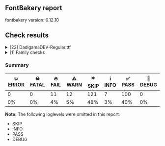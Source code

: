 ## FontBakery report

fontbakery version: 0.12.10





## Check results



<details><summary>[22] DadigamaDEV-Regular.ttf</summary>
<div>
<details>
    <summary>🔥 <b>FAIL</b> Check glyphs do not have duplicate components which have the same x,y coordinates. <a href="https://fontbakery.readthedocs.io/en/stable/fontbakery/checks/opentype.glyf.html#"></a></summary>
    <div>







* 🔥 **FAIL** <p>The following glyphs have duplicate components which have the same x,y coordinates:
* {'glyph': 'ellipsis', 'component': 'period', 'x': 0, 'y': 0}
* {'glyph': 'ellipsis', 'component': 'period', 'x': 0, 'y': 0}
* {'glyph': 'quotedblbase', 'component': 'comma', 'x': 0, 'y': 0}
* {'glyph': 'guillemotleft', 'component': 'guilsinglleft', 'x': 0, 'y': 0} and {'glyph': 'guillemotright', 'component': 'guilsinglright', 'x': 0, 'y': 0}</p>
 [code: found-duplicates]



</div>
</details>

<details>
    <summary>🔥 <b>FAIL</b> Checking OS/2 Metrics match hhea Metrics. <a href="https://fontbakery.readthedocs.io/en/stable/fontbakery/checks/universal.metrics.html#"></a></summary>
    <div>







* 🔥 **FAIL** <p>OS/2 sTypoAscender (800) and hhea ascent (816) must be equal.</p>
 [code: ascender]



</div>
</details>

<details>
    <summary>🔥 <b>FAIL</b> Shapes languages in all GF glyphsets. <a href="https://fontbakery.readthedocs.io/en/stable/fontbakery/checks/googlefonts.glyphset.html#"></a></summary>
    <div>







* 🔥 **FAIL** <p>No GF glyphset was found to be supported &gt;80%, so language shaping support couldn't get checked.</p>
 [code: no-glyphset-supported]



</div>
</details>

<details>
    <summary>🔥 <b>FAIL</b> Check copyright namerecords match license file. <a href="https://fontbakery.readthedocs.io/en/stable/fontbakery/checks/googlefonts.license.html#"></a></summary>
    <div>







* 🔥 **FAIL** <p>Font lacks NameID 13 (LICENSE DESCRIPTION). A proper licensing entry must be set.</p>
 [code: missing]



</div>
</details>

<details>
    <summary>🔥 <b>FAIL</b> Copyright notices match canonical pattern in fonts <a href="https://fontbakery.readthedocs.io/en/stable/fontbakery/checks/googlefonts.copyright.html#"></a></summary>
    <div>







* 🔥 **FAIL** <p>Name Table entry: Copyright notices should match a pattern similar to:</p>
<p>&quot;Copyright 2020 The Familyname Project Authors (git url)&quot;</p>
<p>But instead we have got:</p>
<p>&quot;Copyright 2021 Damith Welikala&quot;</p>
 [code: bad-notice-format]



</div>
</details>

<details>
    <summary>🔥 <b>FAIL</b> Check font names are correct <a href="https://fontbakery.readthedocs.io/en/stable/fontbakery/checks/googlefonts.name.html#"></a></summary>
    <div>







* 🔥 **FAIL** <p>Font names are incorrect:</p>
<table>
<thead>
<tr>
<th align="left">nameID</th>
<th align="left">current</th>
<th align="left">expected</th>
</tr>
</thead>
<tbody>
<tr>
<td align="left">Family Name</td>
<td align="left">Dadigama DEV</td>
<td align="left">Dadigama DEV</td>
</tr>
<tr>
<td align="left">Subfamily Name</td>
<td align="left">Regular</td>
<td align="left">Regular</td>
</tr>
<tr>
<td align="left">Full Name</td>
<td align="left">Dadigama DEV Regular</td>
<td align="left">Dadigama DEV Regular</td>
</tr>
<tr>
<td align="left">Postscript Name</td>
<td align="left"><strong>CCMoscowT2</strong></td>
<td align="left"><strong>DadigamaDEV-Regular</strong></td>
</tr>
</tbody>
</table>
 [code: bad-names]



</div>
</details>

<details>
    <summary>🔥 <b>FAIL</b> Check Google Fonts glyph coverage. <a href="https://fontbakery.readthedocs.io/en/stable/fontbakery/checks/googlefonts.glyphset.html#"></a></summary>
    <div>







* 🔥 **FAIL** <p>Missing required codepoints:</p>
<pre><code>- 0x0024 (DOLLAR SIGN)


- 0x0025 (PERCENT SIGN)


- 0x0026 (AMPERSAND)


- 0x002B (PLUS SIGN)


- 0x0030 (DIGIT ZERO)


- 0x0031 (DIGIT ONE)


- 0x0032 (DIGIT TWO)


- 0x0033 (DIGIT THREE)


- 0x0034 (DIGIT FOUR)


- 0x0035 (DIGIT FIVE)


- 0x0036 (DIGIT SIX)


- 0x0037 (DIGIT SEVEN)


- 0x0038 (DIGIT EIGHT)


- 0x0039 (DIGIT NINE)


- 0x003C (LESS-THAN SIGN)


- 0x003D (EQUALS SIGN)


- 0x003E (GREATER-THAN SIGN)


- 0x0040 (COMMERCIAL AT)


- 0x0041 (LATIN CAPITAL LETTER A)


- 0x0042 (LATIN CAPITAL LETTER B)


- 0x0043 (LATIN CAPITAL LETTER C)


- 0x0044 (LATIN CAPITAL LETTER D)


- 0x0045 (LATIN CAPITAL LETTER E)


- 0x0046 (LATIN CAPITAL LETTER F)


- 0x0047 (LATIN CAPITAL LETTER G)


- 0x0048 (LATIN CAPITAL LETTER H)


- 0x0049 (LATIN CAPITAL LETTER I)


- 0x004A (LATIN CAPITAL LETTER J)


- 0x004B (LATIN CAPITAL LETTER K)


- 0x004C (LATIN CAPITAL LETTER L)


- 0x004D (LATIN CAPITAL LETTER M)


- 0x004E (LATIN CAPITAL LETTER N)


- 0x004F (LATIN CAPITAL LETTER O)


- 0x0050 (LATIN CAPITAL LETTER P)


- 0x0051 (LATIN CAPITAL LETTER Q)


- 0x0052 (LATIN CAPITAL LETTER R)


- 0x0053 (LATIN CAPITAL LETTER S)


- 0x0054 (LATIN CAPITAL LETTER T)


- 0x0055 (LATIN CAPITAL LETTER U)


- 0x0056 (LATIN CAPITAL LETTER V)


- 0x0057 (LATIN CAPITAL LETTER W)


- 0x0058 (LATIN CAPITAL LETTER X)


- 0x0059 (LATIN CAPITAL LETTER Y)


- 0x005A (LATIN CAPITAL LETTER Z)


- 0x005E (CIRCUMFLEX ACCENT)


- 0x0060 (GRAVE ACCENT)


- 0x0061 (LATIN SMALL LETTER A)


- 0x0062 (LATIN SMALL LETTER B)


- 0x0063 (LATIN SMALL LETTER C)


- 0x0064 (LATIN SMALL LETTER D)


- 0x0065 (LATIN SMALL LETTER E)


- 0x0066 (LATIN SMALL LETTER F)


- 0x0067 (LATIN SMALL LETTER G)


- 0x0068 (LATIN SMALL LETTER H)


- 0x0069 (LATIN SMALL LETTER I)


- 0x006A (LATIN SMALL LETTER J)


- 0x006B (LATIN SMALL LETTER K)


- 0x006C (LATIN SMALL LETTER L)


- 0x006D (LATIN SMALL LETTER M)


- 0x006E (LATIN SMALL LETTER N)


- 0x006F (LATIN SMALL LETTER O)


- 0x0070 (LATIN SMALL LETTER P)


- 0x0071 (LATIN SMALL LETTER Q)


- 0x0072 (LATIN SMALL LETTER R)


- 0x0073 (LATIN SMALL LETTER S)


- 0x0074 (LATIN SMALL LETTER T)


- 0x0075 (LATIN SMALL LETTER U)


- 0x0076 (LATIN SMALL LETTER V)


- 0x0077 (LATIN SMALL LETTER W)


- 0x0078 (LATIN SMALL LETTER X)


- 0x0079 (LATIN SMALL LETTER Y)


- 0x007A (LATIN SMALL LETTER Z)


- 0x007C (VERTICAL LINE)


- 0x007E (TILDE)


- 0x00A2 (CENT SIGN)


- 0x00A3 (POUND SIGN)


- 0x00A5 (YEN SIGN)


- 0x00A7 (SECTION SIGN)


- 0x00A8 (DIAERESIS)


- 0x00A9 (COPYRIGHT SIGN)


- 0x00AA (FEMININE ORDINAL INDICATOR)


- 0x00AE (REGISTERED SIGN)


- 0x00AF (MACRON)


- 0x00B0 (DEGREE SIGN)


- 0x00B4 (ACUTE ACCENT)


- 0x00B6 (PILCROW SIGN)


- 0x00B8 (CEDILLA)


- 0x00BA (MASCULINE ORDINAL INDICATOR)


- 0x00C0 (LATIN CAPITAL LETTER A WITH GRAVE)


- 0x00C1 (LATIN CAPITAL LETTER A WITH ACUTE)


- 0x00C2 (LATIN CAPITAL LETTER A WITH CIRCUMFLEX)


- 0x00C3 (LATIN CAPITAL LETTER A WITH TILDE)


- 0x00C4 (LATIN CAPITAL LETTER A WITH DIAERESIS)


- 0x00C5 (LATIN CAPITAL LETTER A WITH RING ABOVE)


- 0x00C6 (LATIN CAPITAL LETTER AE)


- 0x00C7 (LATIN CAPITAL LETTER C WITH CEDILLA)


- 0x00C8 (LATIN CAPITAL LETTER E WITH GRAVE)


- 0x00C9 (LATIN CAPITAL LETTER E WITH ACUTE)


- 0x00CA (LATIN CAPITAL LETTER E WITH CIRCUMFLEX)


- 0x00CB (LATIN CAPITAL LETTER E WITH DIAERESIS)


- 0x00CC (LATIN CAPITAL LETTER I WITH GRAVE)


- 0x00CD (LATIN CAPITAL LETTER I WITH ACUTE)


- 0x00CE (LATIN CAPITAL LETTER I WITH CIRCUMFLEX)


- 0x00CF (LATIN CAPITAL LETTER I WITH DIAERESIS)


- 0x00D0 (LATIN CAPITAL LETTER ETH)


- 0x00D1 (LATIN CAPITAL LETTER N WITH TILDE)


- 0x00D2 (LATIN CAPITAL LETTER O WITH GRAVE)


- 0x00D3 (LATIN CAPITAL LETTER O WITH ACUTE)


- 0x00D4 (LATIN CAPITAL LETTER O WITH CIRCUMFLEX)


- 0x00D5 (LATIN CAPITAL LETTER O WITH TILDE)


- 0x00D6 (LATIN CAPITAL LETTER O WITH DIAERESIS)


- 0x00D7 (MULTIPLICATION SIGN)


- 0x00D8 (LATIN CAPITAL LETTER O WITH STROKE)


- 0x00D9 (LATIN CAPITAL LETTER U WITH GRAVE)


- 0x00DA (LATIN CAPITAL LETTER U WITH ACUTE)


- 0x00DB (LATIN CAPITAL LETTER U WITH CIRCUMFLEX)


- 0x00DC (LATIN CAPITAL LETTER U WITH DIAERESIS)


- 0x00DD (LATIN CAPITAL LETTER Y WITH ACUTE)


- 0x00DE (LATIN CAPITAL LETTER THORN)


- 0x00DF (LATIN SMALL LETTER SHARP S)


- 0x00E0 (LATIN SMALL LETTER A WITH GRAVE)


- 0x00E1 (LATIN SMALL LETTER A WITH ACUTE)


- 0x00E2 (LATIN SMALL LETTER A WITH CIRCUMFLEX)


- 0x00E3 (LATIN SMALL LETTER A WITH TILDE)


- 0x00E4 (LATIN SMALL LETTER A WITH DIAERESIS)


- 0x00E5 (LATIN SMALL LETTER A WITH RING ABOVE)


- 0x00E6 (LATIN SMALL LETTER AE)


- 0x00E7 (LATIN SMALL LETTER C WITH CEDILLA)


- 0x00E8 (LATIN SMALL LETTER E WITH GRAVE)


- 0x00E9 (LATIN SMALL LETTER E WITH ACUTE)


- 0x00EA (LATIN SMALL LETTER E WITH CIRCUMFLEX)


- 0x00EB (LATIN SMALL LETTER E WITH DIAERESIS)


- 0x00EC (LATIN SMALL LETTER I WITH GRAVE)


- 0x00ED (LATIN SMALL LETTER I WITH ACUTE)


- 0x00EE (LATIN SMALL LETTER I WITH CIRCUMFLEX)


- 0x00EF (LATIN SMALL LETTER I WITH DIAERESIS)


- 0x00F0 (LATIN SMALL LETTER ETH)


- 0x00F1 (LATIN SMALL LETTER N WITH TILDE)


- 0x00F2 (LATIN SMALL LETTER O WITH GRAVE)


- 0x00F3 (LATIN SMALL LETTER O WITH ACUTE)


- 0x00F4 (LATIN SMALL LETTER O WITH CIRCUMFLEX)


- 0x00F5 (LATIN SMALL LETTER O WITH TILDE)


- 0x00F6 (LATIN SMALL LETTER O WITH DIAERESIS)


- 0x00F7 (DIVISION SIGN)


- 0x00F8 (LATIN SMALL LETTER O WITH STROKE)


- 0x00F9 (LATIN SMALL LETTER U WITH GRAVE)


- 0x00FA (LATIN SMALL LETTER U WITH ACUTE)


- 0x00FB (LATIN SMALL LETTER U WITH CIRCUMFLEX)


- 0x00FC (LATIN SMALL LETTER U WITH DIAERESIS)


- 0x00FD (LATIN SMALL LETTER Y WITH ACUTE)


- 0x00FE (LATIN SMALL LETTER THORN)


- 0x00FF (LATIN SMALL LETTER Y WITH DIAERESIS)


- 0x0100 (LATIN CAPITAL LETTER A WITH MACRON)


- 0x0101 (LATIN SMALL LETTER A WITH MACRON)


- 0x0102 (LATIN CAPITAL LETTER A WITH BREVE)


- 0x0103 (LATIN SMALL LETTER A WITH BREVE)


- 0x0104 (LATIN CAPITAL LETTER A WITH OGONEK)


- 0x0105 (LATIN SMALL LETTER A WITH OGONEK)


- 0x0106 (LATIN CAPITAL LETTER C WITH ACUTE)


- 0x0107 (LATIN SMALL LETTER C WITH ACUTE)


- 0x010A (LATIN CAPITAL LETTER C WITH DOT ABOVE)


- 0x010B (LATIN SMALL LETTER C WITH DOT ABOVE)


- 0x010C (LATIN CAPITAL LETTER C WITH CARON)


- 0x010D (LATIN SMALL LETTER C WITH CARON)


- 0x010E (LATIN CAPITAL LETTER D WITH CARON)


- 0x010F (LATIN SMALL LETTER D WITH CARON)


- 0x0110 (LATIN CAPITAL LETTER D WITH STROKE)


- 0x0111 (LATIN SMALL LETTER D WITH STROKE)


- 0x0112 (LATIN CAPITAL LETTER E WITH MACRON)


- 0x0113 (LATIN SMALL LETTER E WITH MACRON)


- 0x0116 (LATIN CAPITAL LETTER E WITH DOT ABOVE)


- 0x0117 (LATIN SMALL LETTER E WITH DOT ABOVE)


- 0x0118 (LATIN CAPITAL LETTER E WITH OGONEK)


- 0x0119 (LATIN SMALL LETTER E WITH OGONEK)


- 0x011A (LATIN CAPITAL LETTER E WITH CARON)


- 0x011B (LATIN SMALL LETTER E WITH CARON)


- 0x011E (LATIN CAPITAL LETTER G WITH BREVE)


- 0x011F (LATIN SMALL LETTER G WITH BREVE)


- 0x0120 (LATIN CAPITAL LETTER G WITH DOT ABOVE)


- 0x0121 (LATIN SMALL LETTER G WITH DOT ABOVE)


- 0x0122 (LATIN CAPITAL LETTER G WITH CEDILLA)


- 0x0123 (LATIN SMALL LETTER G WITH CEDILLA)


- 0x0126 (LATIN CAPITAL LETTER H WITH STROKE)


- 0x0127 (LATIN SMALL LETTER H WITH STROKE)


- 0x012A (LATIN CAPITAL LETTER I WITH MACRON)


- 0x012B (LATIN SMALL LETTER I WITH MACRON)


- 0x012E (LATIN CAPITAL LETTER I WITH OGONEK)


- 0x012F (LATIN SMALL LETTER I WITH OGONEK)


- 0x0130 (LATIN CAPITAL LETTER I WITH DOT ABOVE)


- 0x0131 (LATIN SMALL LETTER DOTLESS I)


- 0x0136 (LATIN CAPITAL LETTER K WITH CEDILLA)


- 0x0137 (LATIN SMALL LETTER K WITH CEDILLA)


- 0x0139 (LATIN CAPITAL LETTER L WITH ACUTE)


- 0x013A (LATIN SMALL LETTER L WITH ACUTE)


- 0x013B (LATIN CAPITAL LETTER L WITH CEDILLA)


- 0x013C (LATIN SMALL LETTER L WITH CEDILLA)


- 0x013D (LATIN CAPITAL LETTER L WITH CARON)


- 0x013E (LATIN SMALL LETTER L WITH CARON)


- 0x0141 (LATIN CAPITAL LETTER L WITH STROKE)


- 0x0142 (LATIN SMALL LETTER L WITH STROKE)


- 0x0143 (LATIN CAPITAL LETTER N WITH ACUTE)


- 0x0144 (LATIN SMALL LETTER N WITH ACUTE)


- 0x0145 (LATIN CAPITAL LETTER N WITH CEDILLA)


- 0x0146 (LATIN SMALL LETTER N WITH CEDILLA)


- 0x0147 (LATIN CAPITAL LETTER N WITH CARON)


- 0x0148 (LATIN SMALL LETTER N WITH CARON)


- 0x0150 (LATIN CAPITAL LETTER O WITH DOUBLE ACUTE)


- 0x0151 (LATIN SMALL LETTER O WITH DOUBLE ACUTE)


- 0x0152 (LATIN CAPITAL LIGATURE OE)


- 0x0153 (LATIN SMALL LIGATURE OE)


- 0x0154 (LATIN CAPITAL LETTER R WITH ACUTE)


- 0x0155 (LATIN SMALL LETTER R WITH ACUTE)


- 0x0158 (LATIN CAPITAL LETTER R WITH CARON)


- 0x0159 (LATIN SMALL LETTER R WITH CARON)


- 0x015A (LATIN CAPITAL LETTER S WITH ACUTE)


- 0x015B (LATIN SMALL LETTER S WITH ACUTE)


- 0x015E (LATIN CAPITAL LETTER S WITH CEDILLA)


- 0x015F (LATIN SMALL LETTER S WITH CEDILLA)


- 0x0160 (LATIN CAPITAL LETTER S WITH CARON)


- 0x0161 (LATIN SMALL LETTER S WITH CARON)


- 0x0164 (LATIN CAPITAL LETTER T WITH CARON)


- 0x0165 (LATIN SMALL LETTER T WITH CARON)


- 0x016A (LATIN CAPITAL LETTER U WITH MACRON)


- 0x016B (LATIN SMALL LETTER U WITH MACRON)


- 0x016E (LATIN CAPITAL LETTER U WITH RING ABOVE)


- 0x016F (LATIN SMALL LETTER U WITH RING ABOVE)


- 0x0170 (LATIN CAPITAL LETTER U WITH DOUBLE ACUTE)


- 0x0171 (LATIN SMALL LETTER U WITH DOUBLE ACUTE)


- 0x0172 (LATIN CAPITAL LETTER U WITH OGONEK)


- 0x0173 (LATIN SMALL LETTER U WITH OGONEK)


- 0x0174 (LATIN CAPITAL LETTER W WITH CIRCUMFLEX)


- 0x0175 (LATIN SMALL LETTER W WITH CIRCUMFLEX)


- 0x0176 (LATIN CAPITAL LETTER Y WITH CIRCUMFLEX)


- 0x0177 (LATIN SMALL LETTER Y WITH CIRCUMFLEX)


- 0x0178 (LATIN CAPITAL LETTER Y WITH DIAERESIS)


- 0x0179 (LATIN CAPITAL LETTER Z WITH ACUTE)


- 0x017A (LATIN SMALL LETTER Z WITH ACUTE)


- 0x017B (LATIN CAPITAL LETTER Z WITH DOT ABOVE)


- 0x017C (LATIN SMALL LETTER Z WITH DOT ABOVE)


- 0x017D (LATIN CAPITAL LETTER Z WITH CARON)


- 0x017E (LATIN SMALL LETTER Z WITH CARON)


- 0x0218 (LATIN CAPITAL LETTER S WITH COMMA BELOW)


- 0x0219 (LATIN SMALL LETTER S WITH COMMA BELOW)


- 0x021A (LATIN CAPITAL LETTER T WITH COMMA BELOW)


- 0x021B (LATIN SMALL LETTER T WITH COMMA BELOW)


- 0x0237 (LATIN SMALL LETTER DOTLESS J)


- 0x02C6 (MODIFIER LETTER CIRCUMFLEX ACCENT)


- 0x02C7 (CARON)


- 0x02D8 (BREVE)


- 0x02D9 (DOT ABOVE)


- 0x02DA (RING ABOVE)


- 0x02DB (OGONEK)


- 0x02DC (SMALL TILDE)


- 0x02DD (DOUBLE ACUTE ACCENT)


- 0x0300 (COMBINING GRAVE ACCENT)


- 0x0301 (COMBINING ACUTE ACCENT)


- 0x0302 (COMBINING CIRCUMFLEX ACCENT)


- 0x0303 (COMBINING TILDE)


- 0x0304 (COMBINING MACRON)


- 0x0306 (COMBINING BREVE)


- 0x0307 (COMBINING DOT ABOVE)


- 0x0308 (COMBINING DIAERESIS)


- 0x030A (COMBINING RING ABOVE)


- 0x030B (COMBINING DOUBLE ACUTE ACCENT)


- 0x030C (COMBINING CARON)


- 0x0326 (COMBINING COMMA BELOW)


- 0x0327 (COMBINING CEDILLA)


- 0x0328 (COMBINING OGONEK)


- 0x1E80 (LATIN CAPITAL LETTER W WITH GRAVE)


- 0x1E81 (LATIN SMALL LETTER W WITH GRAVE)


- 0x1E82 (LATIN CAPITAL LETTER W WITH ACUTE)


- 0x1E83 (LATIN SMALL LETTER W WITH ACUTE)


- 0x1E84 (LATIN CAPITAL LETTER W WITH DIAERESIS)


- 0x1E85 (LATIN SMALL LETTER W WITH DIAERESIS)


- 0x1E9E (LATIN CAPITAL LETTER SHARP S)


- 0x1EF2 (LATIN CAPITAL LETTER Y WITH GRAVE)


- 0x1EF3 (LATIN SMALL LETTER Y WITH GRAVE)


- 0x20AC (EURO SIGN)


- 0x2122 (TRADE MARK SIGN)


- 0x2212 (MINUS SIGN)
</code></pre>
 [code: missing-codepoints]



</div>
</details>

<details>
    <summary>🔥 <b>FAIL</b> Version format is correct in 'name' table? <a href="https://fontbakery.readthedocs.io/en/stable/fontbakery/checks/googlefonts.name.html#"></a></summary>
    <div>







* 🔥 **FAIL** <p>The NameID.VERSION_STRING (nameID=5) value must follow the pattern &quot;Version X.Y&quot; with X.Y greater than or equal to 1.000. Current version string is: &quot;Version 0.001; ttfautohint (v1.8.4.7-5d5b)&quot;</p>
 [code: bad-version-strings]



</div>
</details>

<details>
    <summary>🔥 <b>FAIL</b> Check font can render its own name. <a href="https://fontbakery.readthedocs.io/en/stable/fontbakery/checks/googlefonts.glyphset.html#"></a></summary>
    <div>







* 🔥 **FAIL** <p>.notdef glyphs were found when attempting to render Dadigama DEV</p>
 [code: render-own-name]



</div>
</details>

<details>
    <summary>🔥 <b>FAIL</b> Check font follows the Google Fonts vertical metric schema <a href="https://fontbakery.readthedocs.io/en/stable/fontbakery/checks/googlefonts.vmetrics.html#"></a></summary>
    <div>







* 🔥 **FAIL** <p>The sum of hhea.ascender + abs(hhea.descender) + hhea.lineGap is 1032 when it should be at least 1200</p>
 [code: bad-hhea-range]



</div>
</details>

<details>
    <summary>⚠️ <b>WARN</b> Check glyphs in mark glyph class are non-spacing. <a href="https://fontbakery.readthedocs.io/en/stable/fontbakery/checks/opentype.gdef.html#"></a></summary>
    <div>







* ⚠️ **WARN** <p>The following spacing glyphs may be in the GDEF mark glyph class by mistake:
sinAnusvara (U+0D82), sinMatraAa (U+0DCF), sinMatraAae (U+0DD1), sinMatraAe (U+0DD0), sinMatraAi (U+0DDB), sinMatraAu (U+0DDE), sinMatraE (U+0DD9), sinMatraEe (U+0DDA), sinMatraLl (U+0DF3), sinMatraLs (U+0DDF), sinMatraO (U+0DDC), sinMatraOo (U+0DDD), sinMatraR (U+0DD8), sinMatraRr (U+0DF2), sinVirama (U+0DCA) and sinVisarga (U+0D83)</p>
 [code: spacing-mark-glyphs]



</div>
</details>

<details>
    <summary>⚠️ <b>WARN</b> Check GDEF mark glyph class doesn't have characters that are not marks. <a href="https://fontbakery.readthedocs.io/en/stable/fontbakery/checks/opentype.gdef.html#"></a></summary>
    <div>







* ⚠️ **WARN** <p>The following non-mark characters should not be in the GDEF mark glyph class:
U+0D82, U+0D83, U+0DCF, U+0DD0, U+0DD1, U+0DD8, U+0DD9, U+0DDA, U+0DDB, U+0DDC, U+0DDD, U+0DDE, U+0DDF, U+0DF2 and U+0DF3</p>
 [code: non-mark-chars]



</div>
</details>

<details>
    <summary>⚠️ <b>WARN</b> Check if each glyph has the recommended amount of contours. <a href="https://fontbakery.readthedocs.io/en/stable/fontbakery/checks/universal.html#"></a></summary>
    <div>







* ⚠️ **WARN** <p>This check inspects the glyph outlines and detects the total number of contours in each of them. The expected values are infered from the typical ammounts of contours observed in a large collection of reference font families. The divergences listed below may simply indicate a significantly different design on some of your glyphs. On the other hand, some of these may flag actual bugs in the font such as glyphs mapped to an incorrect codepoint. Please consider reviewing the design and codepoint assignment of these to make sure they are correct.</p>
<p>The following glyphs do not have the recommended number of contours:</p>
<pre><code>- Glyph name: uni00AD	Contours detected: 1	Expected: 0

- Glyph name: ellipsis	Contours detected: 5	Expected: 3

- Glyph name: ellipsis	Contours detected: 5	Expected: 3

- Glyph name: uni00AD	Contours detected: 1	Expected: 0
</code></pre>
 [code: contour-count]



</div>
</details>

<details>
    <summary>⚠️ <b>WARN</b> Does the font contain a soft hyphen? <a href="https://fontbakery.readthedocs.io/en/stable/fontbakery/checks/universal.glyphset.html#"></a></summary>
    <div>







* ⚠️ **WARN** <p>This font has a 'Soft Hyphen' character.</p>
 [code: softhyphen]



</div>
</details>

<details>
    <summary>⚠️ <b>WARN</b> Check font contains no unreachable glyphs <a href="https://fontbakery.readthedocs.io/en/stable/fontbakery/checks/universal.glyphset.html#"></a></summary>
    <div>







* ⚠️ **WARN** <p>The following glyphs could not be reached by codepoint or substitution rules:</p>
<pre><code>- mooniak

- periodcentered.loclCAT

- sinDAe.ss01

- sinDda.virama

- sinDrI

- sinDrIi

- sinDra

- sinFRI

- sinFRIi

- sinNDRI

- sinNDRIi

- sinNdRa

- sinNdda

- sinRakar

- sinSsRI

- sinSsRIi
</code></pre>
 [code: unreachable-glyphs]



</div>
</details>

<details>
    <summary>⚠️ <b>WARN</b> Validate size, and resolution of article images, and ensure article page has minimum length and includes visual assets. <a href="https://fontbakery.readthedocs.io/en/stable/fontbakery/checks/googlefonts.article.html#"></a></summary>
    <div>







* ⚠️ **WARN** <p>Family metadata at fonts/ttf does not have an article.</p>
 [code: lacks-article]



</div>
</details>

<details>
    <summary>⚠️ <b>WARN</b> Do any segments have colinear vectors? <a href="https://fontbakery.readthedocs.io/en/stable/fontbakery/checks/outline.html#"></a></summary>
    <div>







* ⚠️ **WARN** <p>The following glyphs have colinear vectors:</p>
<pre><code>* quotedbl (U+0022): L&lt;&lt;216.0,510.0&gt;--&lt;194.0,627.0&gt;&gt; -&gt; L&lt;&lt;194.0,627.0&gt;--&lt;185.0,675.0&gt;&gt;

* quotedblleft (U+201C): L&lt;&lt;216.0,510.0&gt;--&lt;194.0,627.0&gt;&gt; -&gt; L&lt;&lt;194.0,627.0&gt;--&lt;185.0,675.0&gt;&gt;

* quotedblright (U+201D): L&lt;&lt;216.0,510.0&gt;--&lt;194.0,627.0&gt;&gt; -&gt; L&lt;&lt;194.0,627.0&gt;--&lt;185.0,675.0&gt;&gt;

* sinNDhIi: L&lt;&lt;675.0,407.0&gt;--&lt;675.0,407.0&gt;&gt; -&gt; L&lt;&lt;675.0,407.0&gt;--&lt;675.0,407.0&gt;&gt;

* sinNThU: L&lt;&lt;644.0,353.0&gt;--&lt;644.0,353.0&gt;&gt; -&gt; L&lt;&lt;644.0,353.0&gt;--&lt;644.0,353.0&gt;&gt;

* sinTThU: L&lt;&lt;651.0,387.0&gt;--&lt;651.0,387.0&gt;&gt; -&gt; L&lt;&lt;651.0,387.0&gt;--&lt;651.0,387.0&gt;&gt;

* sinTThUu: L&lt;&lt;650.0,387.0&gt;--&lt;650.0,387.0&gt;&gt; -&gt; L&lt;&lt;650.0,387.0&gt;--&lt;650.0,387.0&gt;&gt;

* sinTTha: L&lt;&lt;651.0,387.0&gt;--&lt;651.0,387.0&gt;&gt; -&gt; L&lt;&lt;651.0,387.0&gt;--&lt;651.0,387.0&gt;&gt;
</code></pre>
 [code: found-colinear-vectors]



</div>
</details>

<details>
    <summary>⚠️ <b>WARN</b> Do outlines contain any jaggy segments? <a href="https://fontbakery.readthedocs.io/en/stable/fontbakery/checks/outline.html#"></a></summary>
    <div>







* ⚠️ **WARN** <p>The following glyphs have jaggy segments:</p>
<pre><code>* sinC.virama: B&lt;&lt;402.5,557.5&gt;-&lt;452.0,536.0&gt;-&lt;490.0,498.0&gt;&gt;/B&lt;&lt;490.0,498.0&gt;-&lt;451.0,560.0&gt;-&lt;399.5,596.0&gt;&gt; = 12.828782871455394

* sinCR.virama: B&lt;&lt;402.5,557.5&gt;-&lt;452.0,536.0&gt;-&lt;490.0,498.0&gt;&gt;/B&lt;&lt;490.0,498.0&gt;-&lt;451.0,560.0&gt;-&lt;399.5,596.0&gt;&gt; = 12.828782871455394

* sinD.virama: B&lt;&lt;373.5,-9.0&gt;-&lt;387.0,23.0&gt;-&lt;412.0,44.0&gt;&gt;/B&lt;&lt;412.0,44.0&gt;-&lt;388.0,28.0&gt;-&lt;345.0,12.5&gt;&gt; = 6.340191745909908

* sinDI: B&lt;&lt;373.5,-9.0&gt;-&lt;387.0,23.0&gt;-&lt;412.0,44.0&gt;&gt;/B&lt;&lt;412.0,44.0&gt;-&lt;388.0,28.0&gt;-&lt;345.0,12.5&gt;&gt; = 6.340191745909908

* sinDIi: B&lt;&lt;373.5,-9.0&gt;-&lt;387.0,23.0&gt;-&lt;412.0,44.0&gt;&gt;/B&lt;&lt;412.0,44.0&gt;-&lt;388.0,28.0&gt;-&lt;345.0,12.5&gt;&gt; = 6.340191745909908

* sinDa (U+0DAF): B&lt;&lt;373.5,-9.0&gt;-&lt;387.0,23.0&gt;-&lt;412.0,44.0&gt;&gt;/B&lt;&lt;412.0,44.0&gt;-&lt;388.0,28.0&gt;-&lt;345.0,12.5&gt;&gt; = 6.340191745909908

* sinDd.virama: B&lt;&lt;454.0,549.0&gt;-&lt;518.0,521.0&gt;-&lt;561.0,476.0&gt;&gt;/B&lt;&lt;561.0,476.0&gt;-&lt;517.0,552.0&gt;-&lt;457.0,594.5&gt;&gt; = 13.62946450555866

* sinDdR.virama: B&lt;&lt;454.0,549.0&gt;-&lt;518.0,521.0&gt;-&lt;561.0,476.0&gt;&gt;/B&lt;&lt;561.0,476.0&gt;-&lt;517.0,552.0&gt;-&lt;457.0,594.5&gt;&gt; = 13.62946450555866

* sinDh.virama: B&lt;&lt;470.5,551.0&gt;-&lt;527.0,526.0&gt;-&lt;569.0,483.0&gt;&gt;/B&lt;&lt;569.0,483.0&gt;-&lt;525.0,557.0&gt;-&lt;466.5,598.0&gt;&gt; = 13.590475400095416

* sinDhR.virama: B&lt;&lt;470.5,551.0&gt;-&lt;527.0,526.0&gt;-&lt;569.0,483.0&gt;&gt;/B&lt;&lt;569.0,483.0&gt;-&lt;525.0,557.0&gt;-&lt;466.5,598.0&gt;&gt; = 13.590475400095416

* sinDvocR: B&lt;&lt;373.5,-9.0&gt;-&lt;387.0,23.0&gt;-&lt;412.0,44.0&gt;&gt;/B&lt;&lt;412.0,44.0&gt;-&lt;388.0,28.0&gt;-&lt;345.0,12.5&gt;&gt; = 6.340191745909908

* sinDvocRr: B&lt;&lt;373.5,-9.0&gt;-&lt;387.0,23.0&gt;-&lt;412.0,44.0&gt;&gt;/B&lt;&lt;412.0,44.0&gt;-&lt;388.0,28.0&gt;-&lt;345.0,12.5&gt;&gt; = 6.340191745909908

* sinGUu: L&lt;&lt;445.0,-24.0&gt;--&lt;414.0,8.0&gt;&gt;/B&lt;&lt;414.0,8.0&gt;-&lt;417.0,6.0&gt;-&lt;425.0,5.5&gt;&gt; = 12.219312923219373

* sinJh.virama: B&lt;&lt;901.5,552.0&gt;-&lt;957.0,528.0&gt;-&lt;999.0,486.0&gt;&gt;/B&lt;&lt;999.0,486.0&gt;-&lt;955.0,559.0&gt;-&lt;896.5,599.0&gt;&gt; = 13.920960364920752

* sinJhR.virama: B&lt;&lt;901.5,552.0&gt;-&lt;957.0,528.0&gt;-&lt;999.0,486.0&gt;&gt;/B&lt;&lt;999.0,486.0&gt;-&lt;955.0,559.0&gt;-&lt;896.5,599.0&gt;&gt; = 13.920960364920752

* sinJny.virama: B&lt;&lt;741.5,-9.0&gt;-&lt;755.0,23.0&gt;-&lt;780.0,44.0&gt;&gt;/B&lt;&lt;780.0,44.0&gt;-&lt;756.0,28.0&gt;-&lt;713.5,12.5&gt;&gt; = 6.340191745909908

* sinJnyI: B&lt;&lt;749.5,-9.0&gt;-&lt;763.0,23.0&gt;-&lt;788.0,44.0&gt;&gt;/B&lt;&lt;788.0,44.0&gt;-&lt;764.0,28.0&gt;-&lt;721.5,12.5&gt;&gt; = 6.340191745909908

* sinJnyIi: B&lt;&lt;749.5,-9.0&gt;-&lt;763.0,23.0&gt;-&lt;788.0,44.0&gt;&gt;/B&lt;&lt;788.0,44.0&gt;-&lt;764.0,28.0&gt;-&lt;721.5,12.5&gt;&gt; = 6.340191745909908

* sinJnya (U+0DA5): B&lt;&lt;749.5,-9.0&gt;-&lt;763.0,23.0&gt;-&lt;788.0,44.0&gt;&gt;/B&lt;&lt;788.0,44.0&gt;-&lt;764.0,28.0&gt;-&lt;721.5,12.5&gt;&gt; = 6.340191745909908

* sinKSs.virama: L&lt;&lt;536.0,392.0&gt;--&lt;536.0,392.0&gt;&gt;/B&lt;&lt;536.0,392.0&gt;-&lt;503.0,399.0&gt;-&lt;466.0,399.0&gt;&gt; = 11.976132444203333

* sinKSsI: L&lt;&lt;512.0,392.0&gt;--&lt;512.0,392.0&gt;&gt;/B&lt;&lt;512.0,392.0&gt;-&lt;479.0,399.0&gt;-&lt;442.0,399.0&gt;&gt; = 11.976132444203333

* sinKSsIi: L&lt;&lt;551.0,392.0&gt;--&lt;551.0,392.0&gt;&gt;/B&lt;&lt;551.0,392.0&gt;-&lt;518.0,399.0&gt;-&lt;481.0,399.0&gt;&gt; = 11.976132444203333

* sinKSsU: L&lt;&lt;536.0,392.0&gt;--&lt;536.0,392.0&gt;&gt;/B&lt;&lt;536.0,392.0&gt;-&lt;503.0,399.0&gt;-&lt;466.0,399.0&gt;&gt; = 11.976132444203333

* sinKSsUu: L&lt;&lt;551.0,392.0&gt;--&lt;551.0,392.0&gt;&gt;/B&lt;&lt;551.0,392.0&gt;-&lt;518.0,399.0&gt;-&lt;481.0,399.0&gt;&gt; = 11.976132444203333

* sinKSsa: L&lt;&lt;551.0,392.0&gt;--&lt;551.0,392.0&gt;&gt;/B&lt;&lt;551.0,392.0&gt;-&lt;518.0,399.0&gt;-&lt;481.0,399.0&gt;&gt; = 11.976132444203333

* sinKUu: L&lt;&lt;646.0,-27.0&gt;--&lt;615.0,5.0&gt;&gt;/B&lt;&lt;615.0,5.0&gt;-&lt;618.0,3.0&gt;-&lt;626.0,2.5&gt;&gt; = 12.219312923219373

* sinKh.virama: B&lt;&lt;446.5,536.5&gt;-&lt;508.0,509.0&gt;-&lt;551.0,462.0&gt;&gt;/B&lt;&lt;551.0,462.0&gt;-&lt;506.0,544.0&gt;-&lt;444.5,589.5&gt;&gt; = 13.698074722884474

* sinKhR.virama: B&lt;&lt;446.5,536.5&gt;-&lt;508.0,509.0&gt;-&lt;551.0,462.0&gt;&gt;/B&lt;&lt;551.0,462.0&gt;-&lt;506.0,544.0&gt;-&lt;444.5,589.5&gt;&gt; = 13.698074722884474

* sinLlU: B&lt;&lt;71.0,247.0&gt;-&lt;71.0,167.0&gt;-&lt;121.0,111.0&gt;&gt;/B&lt;&lt;121.0,111.0&gt;-&lt;115.0,122.0&gt;-&lt;110.0,138.5&gt;&gt; = 13.149840037932645

* sinLlUu: B&lt;&lt;71.0,247.0&gt;-&lt;71.0,167.0&gt;-&lt;121.0,111.0&gt;&gt;/B&lt;&lt;121.0,111.0&gt;-&lt;115.0,122.0&gt;-&lt;110.0,138.5&gt;&gt; = 13.149840037932645

* sinM.virama: B&lt;&lt;448.0,550.0&gt;-&lt;500.0,529.0&gt;-&lt;538.0,492.0&gt;&gt;/B&lt;&lt;538.0,492.0&gt;-&lt;494.0,561.0&gt;-&lt;437.0,599.0&gt;&gt; = 13.239008173138934

* sinMR.virama: B&lt;&lt;448.0,550.0&gt;-&lt;500.0,529.0&gt;-&lt;538.0,492.0&gt;&gt;/B&lt;&lt;538.0,492.0&gt;-&lt;494.0,561.0&gt;-&lt;437.0,599.0&gt;&gt; = 13.239008173138934

* sinMatraUu.alt1: L&lt;&lt;-47.0,-29.0&gt;--&lt;-78.0,3.0&gt;&gt;/B&lt;&lt;-78.0,3.0&gt;-&lt;-75.0,1.0&gt;-&lt;-67.0,0.5&gt;&gt; = 12.219312923219373

* sinMb.virama: B&lt;&lt;451.0,555.5&gt;-&lt;507.0,537.0&gt;-&lt;552.0,498.0&gt;&gt;/B&lt;&lt;552.0,498.0&gt;-&lt;503.0,563.0&gt;-&lt;438.5,599.0&gt;&gt; = 12.07494354637176

* sinND.virama: B&lt;&lt;816.5,-9.0&gt;-&lt;830.0,23.0&gt;-&lt;855.0,44.0&gt;&gt;/B&lt;&lt;855.0,44.0&gt;-&lt;831.0,28.0&gt;-&lt;788.0,12.5&gt;&gt; = 6.340191745909908

* sinNDI: B&lt;&lt;816.5,-9.0&gt;-&lt;830.0,23.0&gt;-&lt;855.0,44.0&gt;&gt;/B&lt;&lt;855.0,44.0&gt;-&lt;831.0,28.0&gt;-&lt;788.0,12.5&gt;&gt; = 6.340191745909908

* sinNDIi: B&lt;&lt;816.5,-9.0&gt;-&lt;830.0,23.0&gt;-&lt;855.0,44.0&gt;&gt;/B&lt;&lt;855.0,44.0&gt;-&lt;831.0,28.0&gt;-&lt;788.0,12.5&gt;&gt; = 6.340191745909908

* sinNDa: B&lt;&lt;816.5,-9.0&gt;-&lt;830.0,23.0&gt;-&lt;855.0,44.0&gt;&gt;/B&lt;&lt;855.0,44.0&gt;-&lt;831.0,28.0&gt;-&lt;788.0,12.5&gt;&gt; = 6.340191745909908

* sinNDh.virama: B&lt;&lt;903.5,551.0&gt;-&lt;960.0,526.0&gt;-&lt;1002.0,483.0&gt;&gt;/B&lt;&lt;1002.0,483.0&gt;-&lt;958.0,557.0&gt;-&lt;899.5,598.0&gt;&gt; = 13.590475400095416

* sinNVU: L&lt;&lt;510.0,404.0&gt;--&lt;510.0,404.0&gt;&gt;/B&lt;&lt;510.0,404.0&gt;-&lt;466.0,403.0&gt;-&lt;421.5,385.0&gt;&gt; = 1.3019526725787232

* sinNd.virama: B&lt;&lt;398.5,-6.0&gt;-&lt;410.0,24.0&gt;-&lt;432.0,49.0&gt;&gt;/B&lt;&lt;432.0,49.0&gt;-&lt;411.0,25.0&gt;-&lt;371.5,12.5&gt;&gt; = 0.16185205398348554

* sinNd.virama: B&lt;&lt;69.0,233.0&gt;-&lt;69.0,216.0&gt;-&lt;71.0,201.0&gt;&gt;/B&lt;&lt;71.0,201.0&gt;-&lt;77.0,280.0&gt;-&lt;138.0,308.5&gt;&gt; = 11.937883320280813

* sinNdI: B&lt;&lt;398.5,-6.0&gt;-&lt;410.0,24.0&gt;-&lt;432.0,49.0&gt;&gt;/B&lt;&lt;432.0,49.0&gt;-&lt;411.0,25.0&gt;-&lt;371.5,12.5&gt;&gt; = 0.16185205398348554

* sinNdI: B&lt;&lt;69.0,233.0&gt;-&lt;69.0,216.0&gt;-&lt;71.0,201.0&gt;&gt;/B&lt;&lt;71.0,201.0&gt;-&lt;77.0,280.0&gt;-&lt;138.0,308.5&gt;&gt; = 11.937883320280813

* sinNdIi: B&lt;&lt;398.5,-6.0&gt;-&lt;410.0,24.0&gt;-&lt;432.0,49.0&gt;&gt;/B&lt;&lt;432.0,49.0&gt;-&lt;411.0,25.0&gt;-&lt;371.5,12.5&gt;&gt; = 0.16185205398348554

* sinNdIi: B&lt;&lt;69.0,233.0&gt;-&lt;69.0,216.0&gt;-&lt;71.0,201.0&gt;&gt;/B&lt;&lt;71.0,201.0&gt;-&lt;77.0,280.0&gt;-&lt;138.0,308.5&gt;&gt; = 11.937883320280813

* sinNda (U+0DB3): B&lt;&lt;398.5,-6.0&gt;-&lt;410.0,24.0&gt;-&lt;432.0,49.0&gt;&gt;/B&lt;&lt;432.0,49.0&gt;-&lt;411.0,25.0&gt;-&lt;371.5,12.5&gt;&gt; = 0.16185205398348554

* sinNda (U+0DB3): B&lt;&lt;69.0,233.0&gt;-&lt;69.0,216.0&gt;-&lt;71.0,201.0&gt;&gt;/B&lt;&lt;71.0,201.0&gt;-&lt;77.0,280.0&gt;-&lt;138.0,308.5&gt;&gt; = 11.937883320280813

* sinNndd.virama: B&lt;&lt;488.0,549.0&gt;-&lt;552.0,521.0&gt;-&lt;595.0,476.0&gt;&gt;/B&lt;&lt;595.0,476.0&gt;-&lt;551.0,552.0&gt;-&lt;491.0,594.5&gt;&gt; = 13.62946450555866

* sinNngUu: L&lt;&lt;503.0,-27.0&gt;--&lt;472.0,5.0&gt;&gt;/B&lt;&lt;472.0,5.0&gt;-&lt;475.0,3.0&gt;-&lt;483.0,2.5&gt;&gt; = 12.219312923219373

* sinNy.virama: B&lt;&lt;940.0,-9.0&gt;-&lt;954.0,23.0&gt;-&lt;978.0,44.0&gt;&gt;/B&lt;&lt;978.0,44.0&gt;-&lt;955.0,28.0&gt;-&lt;912.0,12.5&gt;&gt; = 6.361436008752841

* sinNyI: B&lt;&lt;937.0,-9.0&gt;-&lt;951.0,23.0&gt;-&lt;975.0,44.0&gt;&gt;/B&lt;&lt;975.0,44.0&gt;-&lt;952.0,28.0&gt;-&lt;909.0,12.5&gt;&gt; = 6.361436008752841

* sinNyIi: B&lt;&lt;940.0,-9.0&gt;-&lt;954.0,23.0&gt;-&lt;978.0,44.0&gt;&gt;/B&lt;&lt;978.0,44.0&gt;-&lt;955.0,28.0&gt;-&lt;912.0,12.5&gt;&gt; = 6.361436008752841

* sinNya (U+0DA4): B&lt;&lt;940.0,-9.0&gt;-&lt;954.0,23.0&gt;-&lt;978.0,44.0&gt;&gt;/B&lt;&lt;978.0,44.0&gt;-&lt;955.0,28.0&gt;-&lt;912.0,12.5&gt;&gt; = 6.361436008752841

* sinOo (U+0D95): B&lt;&lt;454.0,558.0&gt;-&lt;513.0,540.0&gt;-&lt;559.0,496.0&gt;&gt;/B&lt;&lt;559.0,496.0&gt;-&lt;516.0,563.0&gt;-&lt;459.5,600.0&gt;&gt; = 13.581045837484632

* sinPhI: B&lt;&lt;380.0,544.5&gt;-&lt;407.0,521.0&gt;-&lt;429.0,496.0&gt;&gt;/L&lt;&lt;429.0,496.0&gt;--&lt;425.0,503.0&gt;&gt; = 11.602895922751435

* sinRAe: B&lt;&lt;470.0,381.5&gt;-&lt;504.0,343.0&gt;-&lt;516.0,289.0&gt;&gt;/L&lt;&lt;516.0,289.0&gt;--&lt;516.0,672.0&gt;&gt; = 12.528807709151492

* sinRAe: L&lt;&lt;516.0,94.0&gt;--&lt;516.0,189.0&gt;&gt;/B&lt;&lt;516.0,189.0&gt;-&lt;504.0,139.0&gt;-&lt;470.5,96.0&gt;&gt; = 13.495733280795811

* sinShI: B&lt;&lt;87.0,393.0&gt;-&lt;135.0,460.0&gt;-&lt;234.0,477.0&gt;&gt;/B&lt;&lt;234.0,477.0&gt;-&lt;210.0,478.0&gt;-&lt;184.0,486.5&gt;&gt; = 12.129585317425956

* sinShRI: B&lt;&lt;78.0,393.0&gt;-&lt;126.0,460.0&gt;-&lt;225.0,477.0&gt;&gt;/B&lt;&lt;225.0,477.0&gt;-&lt;201.0,478.0&gt;-&lt;175.0,486.5&gt;&gt; = 12.129585317425956

* sinTTh.virama: B&lt;&lt;232.0,328.5&gt;-&lt;215.0,312.0&gt;-&lt;209.0,306.0&gt;&gt;/B&lt;&lt;209.0,306.0&gt;-&lt;223.0,317.0&gt;-&lt;254.5,328.0&gt;&gt; = 6.842773412630916

* sinTThI: B&lt;&lt;225.0,327.5&gt;-&lt;208.0,311.0&gt;-&lt;202.0,305.0&gt;&gt;/B&lt;&lt;202.0,305.0&gt;-&lt;216.0,316.0&gt;-&lt;247.5,327.0&gt;&gt; = 6.842773412630916

* sinTThIi: B&lt;&lt;231.0,327.5&gt;-&lt;214.0,311.0&gt;-&lt;208.0,305.0&gt;&gt;/B&lt;&lt;208.0,305.0&gt;-&lt;222.0,316.0&gt;-&lt;253.5,327.0&gt;&gt; = 6.842773412630916

* sinTThU: B&lt;&lt;233.0,327.5&gt;-&lt;216.0,311.0&gt;-&lt;210.0,305.0&gt;&gt;/B&lt;&lt;210.0,305.0&gt;-&lt;224.0,316.0&gt;-&lt;255.5,327.0&gt;&gt; = 6.842773412630916

* sinTThUu: B&lt;&lt;228.0,327.5&gt;-&lt;211.0,311.0&gt;-&lt;205.0,305.0&gt;&gt;/B&lt;&lt;205.0,305.0&gt;-&lt;219.0,316.0&gt;-&lt;250.5,327.0&gt;&gt; = 6.842773412630916

* sinTTha: B&lt;&lt;233.0,327.5&gt;-&lt;216.0,311.0&gt;-&lt;210.0,305.0&gt;&gt;/B&lt;&lt;210.0,305.0&gt;-&lt;224.0,316.0&gt;-&lt;255.5,327.0&gt;&gt; = 6.842773412630916

* sinTUu: L&lt;&lt;556.0,-17.0&gt;--&lt;525.0,15.0&gt;&gt;/B&lt;&lt;525.0,15.0&gt;-&lt;528.0,13.0&gt;-&lt;536.0,12.5&gt;&gt; = 12.219312923219373

* sinTVa: L&lt;&lt;549.0,367.0&gt;--&lt;549.0,367.0&gt;&gt;/B&lt;&lt;549.0,367.0&gt;-&lt;531.0,368.0&gt;-&lt;520.0,381.0&gt;&gt; = 3.1798301198641643

* sinTtTthUu: L&lt;&lt;712.0,122.0&gt;--&lt;712.0,138.0&gt;&gt;/B&lt;&lt;712.0,138.0&gt;-&lt;711.0,134.0&gt;-&lt;701.0,120.5&gt;&gt; = 14.036243467926484

* sinYU.post: B&lt;&lt;507.0,175.0&gt;-&lt;507.0,143.0&gt;-&lt;495.0,114.0&gt;&gt;/B&lt;&lt;495.0,114.0&gt;-&lt;499.0,120.0&gt;-&lt;503.5,126.0&gt;&gt; = 11.210633128876657
</code></pre>
 [code: found-jaggy-segments]



</div>
</details>

<details>
    <summary>⚠️ <b>WARN</b> Do outlines contain any semi-vertical or semi-horizontal lines? <a href="https://fontbakery.readthedocs.io/en/stable/fontbakery/checks/outline.html#"></a></summary>
    <div>







* ⚠️ **WARN** <p>The following glyphs have semi-vertical/semi-horizontal lines:</p>
<pre><code>* sinGh.virama: L&lt;&lt;30.0,336.0&gt;--&lt;283.0,335.0&gt;&gt;

* sinGhI: L&lt;&lt;30.0,336.0&gt;--&lt;283.0,335.0&gt;&gt;

* sinGhIi: L&lt;&lt;30.0,336.0&gt;--&lt;283.0,335.0&gt;&gt;

* sinGhRI: L&lt;&lt;30.0,336.0&gt;--&lt;283.0,335.0&gt;&gt;

* sinGhRIi: L&lt;&lt;30.0,336.0&gt;--&lt;283.0,335.0&gt;&gt;

* sinGhRa: L&lt;&lt;30.0,336.0&gt;--&lt;283.0,335.0&gt;&gt;

* sinGhU: L&lt;&lt;30.0,336.0&gt;--&lt;283.0,335.0&gt;&gt;

* sinGhUu: L&lt;&lt;30.0,336.0&gt;--&lt;283.0,335.0&gt;&gt;

* sinGha (U+0D9D): L&lt;&lt;30.0,336.0&gt;--&lt;283.0,335.0&gt;&gt;

* sinLl.virama: L&lt;&lt;408.0,369.0&gt;--&lt;606.0,370.0&gt;&gt;

* sinLlI: L&lt;&lt;408.0,369.0&gt;--&lt;606.0,370.0&gt;&gt;

* sinLlIi: L&lt;&lt;408.0,366.0&gt;--&lt;606.0,367.0&gt;&gt;

* sinLla (U+0DC5): L&lt;&lt;408.0,369.0&gt;--&lt;606.0,370.0&gt;&gt;

* sinS.virama: L&lt;&lt;30.0,336.0&gt;--&lt;283.0,335.0&gt;&gt;

* sinSI: L&lt;&lt;30.0,336.0&gt;--&lt;283.0,335.0&gt;&gt;

* sinSIi: L&lt;&lt;30.0,336.0&gt;--&lt;283.0,335.0&gt;&gt;

* sinSR.virama: L&lt;&lt;30.0,336.0&gt;--&lt;283.0,335.0&gt;&gt;

* sinSRI: L&lt;&lt;30.0,336.0&gt;--&lt;283.0,335.0&gt;&gt;

* sinSRIi: L&lt;&lt;30.0,336.0&gt;--&lt;283.0,335.0&gt;&gt;

* sinSRa: L&lt;&lt;30.0,336.0&gt;--&lt;283.0,335.0&gt;&gt;

* sinSU: L&lt;&lt;30.0,336.0&gt;--&lt;283.0,335.0&gt;&gt;

* sinSUu: L&lt;&lt;30.0,336.0&gt;--&lt;283.0,335.0&gt;&gt;

* sinSa (U+0DC3): L&lt;&lt;30.0,336.0&gt;--&lt;283.0,335.0&gt;&gt;
</code></pre>
 [code: found-semi-vertical]



</div>
</details>

<details>
    <summary>⚠️ <b>WARN</b> Ensure fonts have ScriptLangTags declared on the 'meta' table. <a href="https://fontbakery.readthedocs.io/en/stable/fontbakery/checks/googlefonts.meta.html#"></a></summary>
    <div>







* ⚠️ **WARN** <p>This font file does not have a 'meta' table.</p>
 [code: lacks-meta-table]



</div>
</details>

<details>
    <summary>⚠️ <b>WARN</b> Ensure Stylistic Sets have description. <a href="https://fontbakery.readthedocs.io/en/stable/fontbakery/checks/googlefonts.gsub.html#"></a></summary>
    <div>







* ⚠️ **WARN** <p>The stylistic set ss02 lacks a description string on the 'name' table.</p>
 [code: missing-description]



</div>
</details>

<details>
    <summary>⚠️ <b>WARN</b> Checking OS/2 achVendID. <a href="https://fontbakery.readthedocs.io/en/stable/fontbakery/checks/googlefonts.os2.html#"></a></summary>
    <div>







* ⚠️ **WARN** <p>OS/2 VendorID value 'MNIK' is not yet recognized. If you registered it recently, then it's safe to ignore this warning message. Otherwise, you should set it to your own unique 4 character code, and register it with Microsoft at <a href="https://www.microsoft.com/typography/links/vendorlist.aspx">https://www.microsoft.com/typography/links/vendorlist.aspx</a></p>
 [code: unknown]



</div>
</details>
</div>
</details>

<details><summary>[1] Family checks</summary>
<div>
<details>
    <summary>🔥 <b>FAIL</b> OS/2.fsSelection bit 7 (USE_TYPO_METRICS) is set in all fonts. <a href="https://fontbakery.readthedocs.io/en/stable/fontbakery/checks/googlefonts.os2.html#"></a></summary>
    <div>







* 🔥 **FAIL** <p>OS/2.fsSelection bit 7 (USE_TYPO_METRICS) wasNOT set in the following fonts: ['fonts/ttf/DadigamaDEV-Regular.ttf'].</p>
 [code: missing-os2-fsselection-bit7]



</div>
</details>
</div>
</details>




### Summary

| 💥 ERROR | ☠ FATAL | 🔥 FAIL | ⚠️ WARN | ⏩ SKIP | ℹ️ INFO | ✅ PASS | 🔎 DEBUG | 
| ---|---|---|---|---|---|---|---|
| 0 | 0 | 11 | 12 | 121 | 7 | 100 | 0 | 
| 0% | 0% | 4% | 5% | 48% | 3% | 40% | 0% | 



**Note:** The following loglevels were omitted in this report:


* SKIP
* INFO
* PASS
* DEBUG
